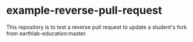 # example-reverse-pull-request
This repository is to test a reverse pull request to update a student's fork from earthlab-education:master. 
